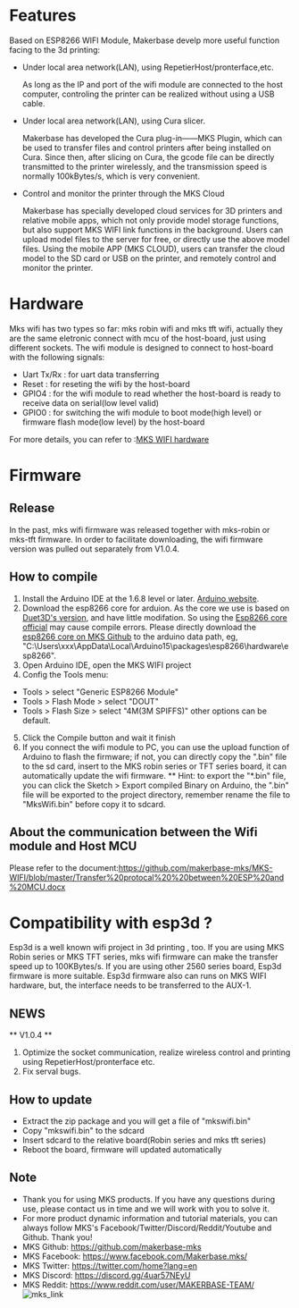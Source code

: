 # Features
Based on ESP8266 WIFI Module, Makerbase develp more useful function facing to the 3d printing:

- Under local area network(LAN), using RepetierHost/pronterface,etc. 

    As long as the IP and port of the wifi module are connected to the host computer, controling the printer can be realized without using a USB cable.

- Under local area network(LAN), using Cura slicer.

  Makerbase has developed the Cura plug-in——MKS Plugin, which can be used to transfer files and control printers after being installed on Cura. Since then, after slicing on Cura, the gcode file can be directly transmitted to the printer wirelessly, and the transmission speed is normally 100kBytes/s, which is very convenient.
  
- Control and monitor the printer through the MKS Cloud

  Makerbase has specially developed cloud services for 3D printers and relative mobile apps, which not only provide model storage functions, but also support MKS WIFI link functions in the background. Users can upload model files to the server for free, or directly use the above model files.
Using the mobile APP (MKS CLOUD), users can transfer the cloud model to the SD card or USB on the printer, and remotely control and monitor the printer.


# Hardware #
Mks wifi has two types so far: mks robin wifi and mks tft wifi, actually they are the same eletronic connect with mcu of the host-board, just using different sockets. The wifi module is designed to connect to host-board with the following signals:
 - Uart Tx/Rx : for uart data transferring
 - Reset : for reseting the wifi by the host-board
 - GPIO4 : for the wifi module to read whether the host-board is ready to receive data on serial(low level valid)
 - GPIO0 : for switching the wifi module to boot mode(high level) or firmware flash mode(low level) by the host-board
 
For more details, you can refer to :[MKS WIFI hardware](https://github.com/makerbase-mks/MKS-WIFI/tree/master/hardware)

# Firmware #
## Release ##
In the past, mks wifi firmware was released together with mks-robin or mks-tft firmware. In order to facilitate downloading, the wifi firmware version was pulled out separately from V1.0.4.

## How to compile ##
1. Install the Arduino IDE at the 1.6.8 level or later. [Arduino website](https://www.arduino.cc/en/software).
2. Download the esp8266 core for arduion. As the core we use is based on [Duet3D's version](https://github.com/Duet3D/CoreESP8266), and have little modifation. So  using the [Esp8266 core official](https://github.com/esp8266/Arduino) may cause compile errors. Please directly download the [esp8266 core on MKS Github](https://github.com/makerbase-mks/Esp8266-Core-For-Arduino) to the arduino data path, eg, "C:\Users\xxx\AppData\Local\Arduino15\packages\esp8266\hardware\esp8266".
3. Open Arduino IDE, open the MKS WIFI project
4. Config the Tools menu:
 - Tools > select "Generic ESP8266 Module"
 - Tools > Flash Mode > select "DOUT"
 - Tools > Flash Size > select "4M(3M SPIFFS)"
 other options can be default.
5. Click the Compile button and wait it finish
6. If you connect the wifi module to PC, you can use the upload function of Arduino to flash the firmware; if not, you can directly copy the ".bin" file to the sd card, insert to the MKS robin series or TFT series board, it can automatically update the wifi firmware.
  ** Hint: to export the "*.bin" file, you can click the Sketch > Export compiled Binary on Arduino, the ".bin" file will be exported to the project directory, remember rename the file to "MksWifi.bin" before copy it to sdcard.

## About the communication between the Wifi module and Host MCU ##
Please refer to the document:https://github.com/makerbase-mks/MKS-WIFI/blob/master/Transfer%20protocal%20%20between%20ESP%20and%20MCU.docx

# Compatibility with esp3d ?
Esp3d is a well known wifi project in 3d printing , too. If you are using MKS Robin series or MKS TFT series, mks wifi firmware can make the transfer speed up to 100KBytes/s. If you are using other 2560 series board, Esp3d firmware is more suitable. Esp3d firmware also can runs on MKS WIFI hardware, but, the interface needs to be transferred to the AUX-1.

## NEWS ##

** V1.0.4 **

1. Optimize the socket communication, realize wireless control and printing using RepetierHost/pronterface etc.
2. Fix serval bugs.

## How to update ##

- Extract the zip package and you will get a file of "mkswifi.bin"
- Copy "mkswifi.bin" to the sdcard
- Insert sdcard to the relative board(Robin series and mks tft series)
- Reboot the board, firmware will updated automatically

## Note
- Thank you for using MKS products. If you have any questions during use, please contact us in time and we will work with you to solve it.
- For more product dynamic information and tutorial materials, you can always follow MKS's Facebook/Twitter/Discord/Reddit/Youtube and Github. Thank you!
- MKS Github: https://github.com/makerbase-mks  
- MKS Facebook: https://www.facebook.com/Makerbase.mks/  
- MKS Twitter: https://twitter.com/home?lang=en  
- MKS Discord: https://discord.gg/4uar57NEyU
- MKS Reddit: https://www.reddit.com/user/MAKERBASE-TEAM/ 
![mks_link](https://user-images.githubusercontent.com/12979070/149612539-d630dc46-a1b8-4696-a534-2ab1ad050462.png)


